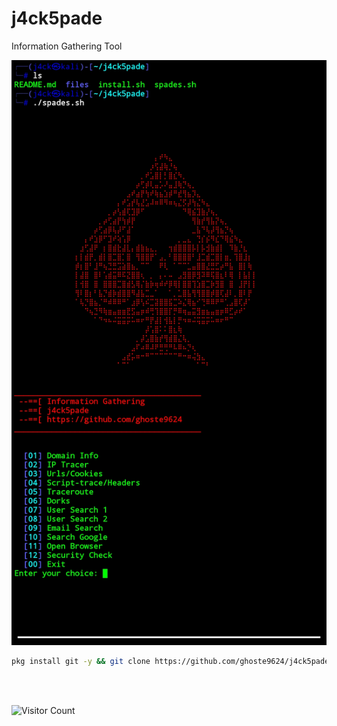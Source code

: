 # j4ck5pade
   Information Gathering Tool

![alt text](https://github.com/ghoste9624/j4ck5pade/blob/main/files%2FScreenshot_20250420-200656_Termux.jpg)
```bash
pkg install git -y && git clone https://github.com/ghoste9624/j4ck5pade && cd j4ck5pade && chmod +x * && ./install.sh && ./spades.sh
```

<br>
<br>

![Visitor Count](https://profile-counter.glitch.me/{ghoste9624}/count.svg)
